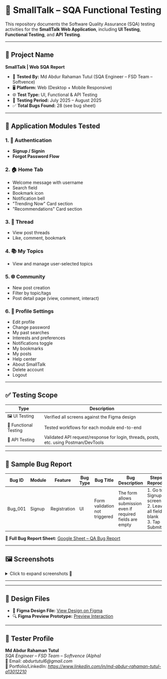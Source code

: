 # 🧪 SmallTalk – SQA Functional Testing 

This repository documents the Software Quality Assurance (SQA) testing activities for the **SmallTalk Web Application**, including **UI Testing**, **Functional Testing**, and **API Testing**.

---

## 📌 Project Name
**SmallTalk | Web SQA Report**

- 🧪 **Tested By:** Md Abdur Rahaman Tutul (SQA Engineer – FSD Team – Softvence)
- 🖥 **Platform:** Web (Desktop + Mobile Responsive)
- 🌐 **Test Type:** UI, Functional & API Testing
- 📅 **Testing Period:** July 2025 – August 2025
- ✅ **Total Bugs Found:** 28 (see bug sheet)

---

## 🧩 Application Modules Tested

### 1. 🔐 Authentication
- **Signup / Signin**
- **Forgot Password Flow**

### 2. 🏠 Home Tab
- Welcome message with username
- Search field
- Bookmark icon
- Notification bell
- "Trending Now" Card section
- "Recommendations" Card section

### 3. 💬 Thread
- View post threads
- Like, comment, bookmark

### 4. 📚 My Topics
- View and manage user-selected topics

### 5. 🌐 Community
- New post creation
- Filter by topic/tags
- Post detail page (view, comment, interact)

### 6. 👤 Profile Settings
- Edit profile
- Change password
- My past searches
- Interests and preferences
- Notifications toggle
- My bookmarks
- My posts
- Help center
- About SmallTalk
- Delete account
- Logout

---

## ✅ Testing Scope

| Type             | Description |
|------------------|-------------|
| 🖼 UI Testing     | Verified all screens against the Figma design |
| 🧪 Functional Testing | Tested workflows for each module end-to-end |
| 🔌 API Testing   | Validated API request/response for login, threads, posts, etc. using Postman/DevTools |

---

## 🐞 Sample Bug Report

| Bug ID   | Module     | Feature        | Bug Type   | Bug Title                    | Bug Description                                                                 | Steps to Reproduce                                                                                     | Actual Result                          | Expected Result                                                   | Issue Labels   | Severity | Attachment   | Dev Status   | Tester                   | Remark             | Date & Time           |
|----------|------------|----------------|------------|------------------------------|----------------------------------------------------------------------------------|----------------------------------------------------------------------------------------------------------|----------------------------------------|------------------------------------------------------------------|----------------|----------|--------------|--------------|---------------------------|---------------------|------------------------|
| Bug_001  | Signup     | Registration   | UI         | Form validation not triggered | The form allows submission even if required fields are empty                    | 1. Go to Signup screen<br>2. Leave all fields blank<br>3. Tap Submit                                      | Form gets submitted without warning    | Validation messages should show for each empty required field     | Bug_UI         | Major    | Screenshot   | Fixed        | Md Abdur Rahaman Tutul   | Added error handling | 28/07/2025 – 11:30 AM |


📄 **Full Bug Report Sheet:** [Google Sheet – QA Bug Report](https://docs.google.com/spreadsheets/d/1K4xCQO-Bv9owp9PDdTZqQl5Zn6HaVusUPxerF4x4DJc/edit?usp=sharing)

---
## 🖼️ Screenshots

<details>
<summary>Click to expand screenshots 📸</summary><br>

<div style="display: flex; gap: 10px; overflow-x: auto; padding: 10px;">
  <img src="screenshots/1.png" alt="Home Tab" width="250"/>
  <img src="screenshots/Screenshot_1.png" alt="Community Feed" width="250"/>
  <img src="screenshots/Screenshot_3.png" alt="Post Details" width="250"/>
  <img src="screenshots/Screenshot_8.png" alt="Profile Page" width="250"/>
  <img src="screenshots/Screenshot_7.png" alt="Threads Page" width="250"/>
  <img src="screenshots/Screenshot_5.png" alt="About SmallTalk" width="250"/>

</div>

</details>

---
---

## 🎨 Design Files

- 📁 **Figma Design File:** [View Design on Figma](https://www.figma.com/design/lxSVQJ0D9OVqpg89csnXZa/ihsan5987-%7C%7C-webgenius-%7C%7C--FO6271303B9C6?node-id=1-2&p=f&t=KtPy6e8YUmYtUvbs-0)
- 🔍 **Figma Preview Prototype:** [Preview Interaction](https://www.figma.com/proto/lxSVQJ0D9OVqpg89csnXZa/ihsan5987-%7C%7C-webgenius-%7C%7C--FO6271303B9C6?node-id=6003-3149&p=f&t=KtPy6e8YUmYtUvbs-0&scaling=scale-down&content-scaling=fixed&page-id=1%3A2)
---

## 👤 Tester Profile

**Md Abdur Rahaman Tutul**  
_SQA Engineer – FSD Team – Softvence (Alpha)_  
📧 Email: _abdurtutul6@gmail.com_  
🔗 Portfolio/LinkedIn: _https://www.linkedin.com/in/md-abdur-rahaman-tutul-a13012210_




